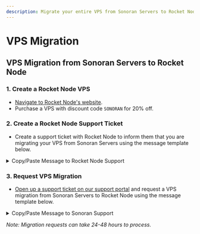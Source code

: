 ```yaml
---
description: Migrate your entire VPS from Sonoran Servers to Rocket Node!
---
```


# VPS Migration

## VPS Migration from Sonoran Servers to Rocket Node

### 1. Create a Rocket Node VPS

* [Navigate to Rocket Node's website](https://rocketnode.com/sonoran).
* Purchase a VPS with discount code `SONORAN` for 20% off.

### 2. Create a Rocket Node Support Ticket

* Create a support ticket with Rocket Node to inform them that you are migrating your VPS from Sonoran Servers using the message template below.

<details>

<summary>Copy/Paste Message to Rocket Node Support</summary>

{% code overflow="wrap" %}
```
Hello,

I am migrating my VPS from Sonoran Servers to Rocket Node with the new partnership announcement. This ticket is to verify my identity and be informed once the migration has completed.

Thank you!
```
{% endcode %}

</details>

### 3. Request VPS Migration

* [Open up a support ticket on our support portal](https://support.sonoransoftware.com) and request a VPS migration from Sonoran Servers to Rocket Node using the message template below.

<details>

<summary>Copy/Paste Message to Sonoran Support</summary>

{% code overflow="wrap" %}
```
Hello,

I am looking to migrate my VPS from Sonoran Servers to Rocket Node with the new partnership announcement.

I confirm:
- I have purchased a VPS from Rocket Node.
- I have opened a support ticket with Rocket Node.

Information:
- My Rocket Node account email is: <ADD EMAIL HERE>
- My Sonoran Servers VPS password is: <ADD PASSWORD HERE>

Thank you!
```
{% endcode %}

</details>

_Note: Migration requests can take 24-48 hours to process._&#x20;
